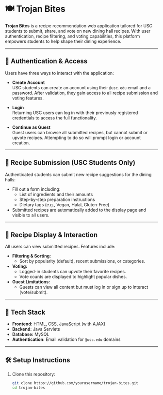 # 🍽️ Trojan Bites

**Trojan Bites** is a recipe recommendation web application tailored for USC students to submit, share, and vote on new dining hall recipes. With user authentication, recipe filtering, and voting capabilities, this platform empowers students to help shape their dining experience.

---

## 🔐 Authentication & Access

Users have three ways to interact with the application:

- **Create Account**  
  USC students can create an account using their `@usc.edu` email and a password. After validation, they gain access to all recipe submission and voting features.

- **Login**  
  Returning USC users can log in with their previously registered credentials to access the full functionality.

- **Continue as Guest**  
  Guest users can browse all submitted recipes, but cannot submit or upvote recipes. Attempting to do so will prompt login or account creation.

---

## 📝 Recipe Submission (USC Students Only)

Authenticated students can submit new recipe suggestions for the dining halls:

- Fill out a form including:
  - List of ingredients and their amounts
  - Step-by-step preparation instructions
  - Dietary tags (e.g., Vegan, Halal, Gluten-Free)
- Submitted recipes are automatically added to the display page and visible to all users.

---

## 🍴 Recipe Display & Interaction

All users can view submitted recipes. Features include:

- **Filtering & Sorting:**
  - Sort by popularity (default), recent submissions, or categories.
- **Voting:**
  - Logged-in students can upvote their favorite recipes.
  - Vote counts are displayed to highlight popular dishes.
- **Guest Limitations:**
  - Guests can view all content but must log in or sign up to interact (vote/submit).

---

## 🚀 Tech Stack

- **Frontend:** HTML, CSS, JavaScript (with AJAX)
- **Backend:** Java Servlets
- **Database:** MySQL
- **Authentication:** Email validation for `@usc.edu` domains

---

## 🛠️ Setup Instructions

1. Clone this repository:
   ```bash
   git clone https://github.com/yourusername/trojan-bites.git
   cd trojan-bites
